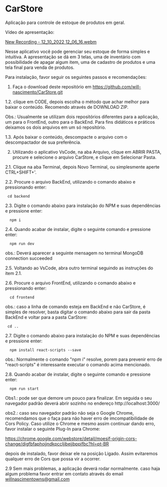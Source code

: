 # CarStore

Aplicação para controle de estoque de produtos em geral. 

Vídeo de apresentação:

[New Recording - 12_10_2022 12_06_16.webm](https://user-images.githubusercontent.com/69582935/195380337-45b25351-e61b-4ca6-9831-090378490a90.webm)

Nesse aplicativo você pode gerenciar seu estoque de forma simples e intuitiva. A apresentação se dá em 3 telas, uma de inventário com possibilidade de apagar algum item, uma de cadastro de produtos e uma tela final para venda de produtos. 

Para instalação, favor seguir os seguintes passos e recomendações:

1. Faça o download deste repositório em https://github.com/will-nascimento/CarStore.git

1.2. clique em CODE, depois escolha o método que achar melhor para baixar o conteúdo. Recomendo através de DOWNLOAD ZIP. 

Obs.: Usualmente se utilizam dois repositórios diferentes para a aplicação, um para o FrontEnd, outro para o BackEnd. Para fins didáticos e práticos deixamos os dois arquivos em um só repositório. 

1.3. Após baixar o conteúdo, descompacte o arquivo com o descompactador de sua preferência.

2. Utilizando o aplicativo VsCode, na aba Arquivo, clique em ABRIR PASTA, procure e selecione o arquivo CarStore, e clique em Selecionar Pasta.

2.1. Clique na aba Terminal, depois Novo Terminal, ou simplesmente aperte CTRL+SHIFT+'.

2.2. Procure o arquivo BackEnd, utilizando o comando abaixo e pressionando enter:

     cd backend
       
2.3. Digite o comando abaixo para instalação do NPM e suas dependências e pressione enter:

      npm i 
      
2.4. Quando acabar de instalar, digite o seguinte comando e pressione enter:

      npm run dev 
      
obs.: Deverá aparecer a seguinte mensagem no terminal MongoDB connection succeeded

2.5. Voltando ao VsCode, abra outro terminal seguindo as instruções do item 2.1.


2.6. Procure o arquivo FrontEnd, utilizando o comando abaixo e pressionando enter: 

      cd frontend
      
      
obs.: caso a linha de comando esteja em BackEnd e não CarStore, é simples de resolver, basta digitar o comando abaixo para sair da pasta BackEnd e voltar para a pasta CarStore: 
      
     
     cd .. 

2.7. Digite o comando abaixo para instalação do NPM e suas dependências e pressione enter:

      npm install react-scripts --save
      
obs.: Normalmente o comando "npm i" resolve, porem para prevenir erro de "react-scripts" é interessante executar o comando acima mencionado. 

2.8. Quando acabar de instalar, digite o seguinte comando e pressione enter:

      npm run start

Obs1.: pode ser que demore um pouco para finalizar. Em seguida o seu navegador padrão deverá abrir sozinho no endereço http://localhost:3000/

obs2.: caso seu navegador padrão não seja o Google Chrome, recomendamos que o faça para não haver erro de imcompatibilidade de Cors Policy. Caso utilize o Chrome e mesmo assim continuar dando erro, favor instalar o seguinte Plug-In para Chrome: 

https://chrome.google.com/webstore/detail/moesif-origin-cors-change/digfbfaphojjndkpccljibejjbppifbc?hl=pt-BR 

depois de instalado, favor deixar ele na posição Ligado. Assim evitaremos qualquer erro de Cors que possa vir a ocorrer. 
      
2.9 Sem mais problemas, a aplicação deverá rodar normalmente. caso haja algum problema favor entrar em contato através do email willnascimentowns@gmail.com 
